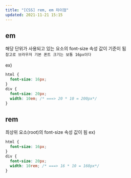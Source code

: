 ```yaml
---
title: "[CSS] rem, em 차이점"
updated: 2021-11-21 15:15
---
```


## em

해당 단위가 사용되고 있는 요소의 font-size 속성 값이 기준이 됨<br/>
`참고로 브라우저 기본 폰트 크기는 보통 16px이다`<br/><br/>
ex)

```css
html {
  font-size: 16px;
}
div {
  font-size: 20px;
  width: 10em; /* ===> 20 * 10 = 200px*/
}
```

## rem

최상위 요소(root)의 font-size 속성 값이 됨
ex)

```css
html {
  font-size: 16px;
}
div {
  font-size: 20px;
  width: 10rem; /* ===> 16 * 10 = 160px*/
}
```
